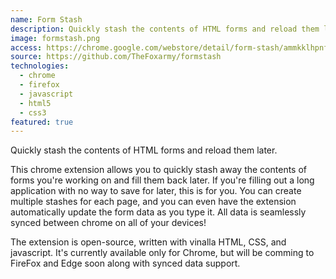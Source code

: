 ```yaml
---
name: Form Stash
description: Quickly stash the contents of HTML forms and reload them later. It's a great productivity tool and even autosaves your forms and syncs across all chrome browsers!
image: formstash.png
access: https://chrome.google.com/webstore/detail/form-stash/ammkklhpnfcoapcogmlhkbbbcnkngnpm
source: https://github.com/TheFoxarmy/formstash
technologies:
  - chrome
  - firefox
  - javascript
  - html5
  - css3
featured: true
---
```


Quickly stash the contents of HTML forms and reload them later.

This chrome extension allows you to quickly stash away the contents of forms you're working on and fill them back later. If you're filling out a long application with no way to save for later, this is for you. You can create multiple stashes for each page, and you can even have the extension automatically update the form data as you type it. All data is seamlessly synced between chrome on all of your devices!
 
The extension is open-source, written with vinalla HTML, CSS, and javascript. It's currently available only for Chrome, but will be comming to FireFox and Edge soon along with synced data support.
